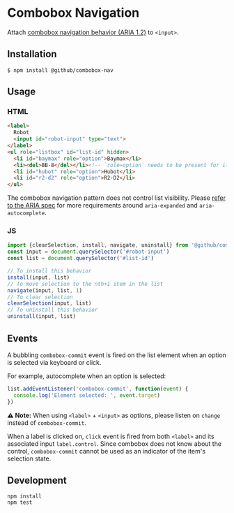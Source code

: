 # Combobox Navigation

Attach [combobox navigation behavior (ARIA 1.2)](https://www.w3.org/TR/wai-aria-1.2/#combobox) to `<input>`.

## Installation

```
$ npm install @github/combobox-nav
```

## Usage

### HTML

```html
<label>
  Robot
  <input id="robot-input" type="text">
</label>
<ul role="listbox" id="list-id" hidden>
  <li id="baymax" role="option">Baymax</li>
  <li><del>BB-8</del></li><!-- `role=option` needs to be present for item to be selectable -->
  <li id="hubot" role="option">Hubot</li>
  <li id="r2-d2" role="option">R2-D2</li>
</ul>
```

The combobox navigation pattern does not control list visibility. Please [refer to the ARIA spec](https://www.w3.org/TR/wai-aria-1.2/#combobox) for more requirements around `aria-expanded` and `aria-autocomplete`.

### JS

```js
import {clearSelection, install, navigate, uninstall} from '@github/combobox-nav'
const input = document.querySelector('#robot-input')
const list = document.querySelector('#list-id')

// To install this behavior
install(input, list)
// To move selection to the nth+1 item in the list
navigate(input, list, 1)
// To clear selection
clearSelection(input, list)
// To uninstall this behavior
uninstall(input, list)
```

## Events

A bubbling `combobox-commit` event is fired on the list element when an option is selected via keyboard or click.

For example, autocomplete when an option is selected:

```js
list.addEventListener('combobox-commit', function(event) {
  console.log('Element selected: ', event.target)
})
```

**⚠ Note:** When using `<label>` + `<input>` as options, please listen on `change` instead of `combobox-commit`.

When a label is clicked on, `click` event is fired from both `<label>` and its associated input `label.control`. Since combobox does not know about the control, `combobox-commit` cannot be used as an indicator of the item's selection state.

## Development

```
npm install
npm test
```
